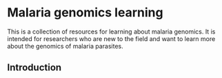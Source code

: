 # Malaria genomics learning

This is a collection of resources for learning about malaria genomics. It is intended for researchers who are new to the field and want to learn more about the genomics of malaria parasites.

## Introduction